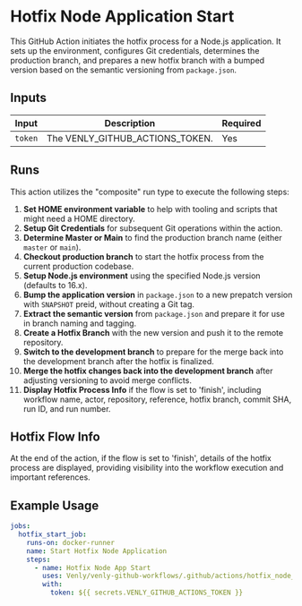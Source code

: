 # Hotfix Node Application Start

This GitHub Action initiates the hotfix process for a Node.js application. It sets up the environment, configures Git credentials, determines the production branch, and prepares a new hotfix branch with a bumped version based on the semantic versioning from `package.json`.

## Inputs

| Input  | Description                      | Required |
|--------|----------------------------------|----------|
| `token`| The VENLY_GITHUB_ACTIONS_TOKEN.  | Yes      |

## Runs

This action utilizes the "composite" run type to execute the following steps:

1. **Set HOME environment variable** to help with tooling and scripts that might need a HOME directory.
2. **Setup Git Credentials** for subsequent Git operations within the action.
3. **Determine Master or Main** to find the production branch name (either `master` or `main`).
4. **Checkout production branch** to start the hotfix process from the current production codebase.
5. **Setup Node.js environment** using the specified Node.js version (defaults to 16.x).
6. **Bump the application version** in `package.json` to a new prepatch version with `SNAPSHOT` preid, without creating a Git tag.
7. **Extract the semantic version** from `package.json` and prepare it for use in branch naming and tagging.
8. **Create a Hotfix Branch** with the new version and push it to the remote repository.
9. **Switch to the development branch** to prepare for the merge back into the development branch after the hotfix is finalized.
10. **Merge the hotfix changes back into the development branch** after adjusting versioning to avoid merge conflicts.
11. **Display Hotfix Process Info** if the flow is set to 'finish', including workflow name, actor, repository, reference, hotfix branch, commit SHA, run ID, and run number.

## Hotfix Flow Info

At the end of the action, if the flow is set to 'finish', details of the hotfix process are displayed, providing visibility into the workflow execution and important references.

## Example Usage

```yaml
jobs:
  hotfix_start_job:
    runs-on: docker-runner
    name: Start Hotfix Node Application
    steps:
      - name: Hotfix Node App Start
        uses: Venly/venly-github-workflows/.github/actions/hotfix_node_start@main
        with:
          token: ${{ secrets.VENLY_GITHUB_ACTIONS_TOKEN }}
```

